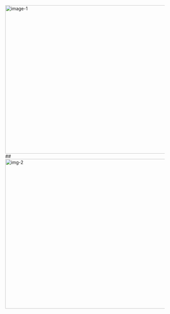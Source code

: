 <img width="960" height="468" alt="image-1" src="https://github.com/user-attachments/assets/2b9ca3ca-243f-4692-a76d-25eba37533da" />
##
<img width="960" height="472" alt="img-2" src="https://github.com/user-attachments/assets/16ade6f3-3289-4a61-8d30-fd815440ede6" />
